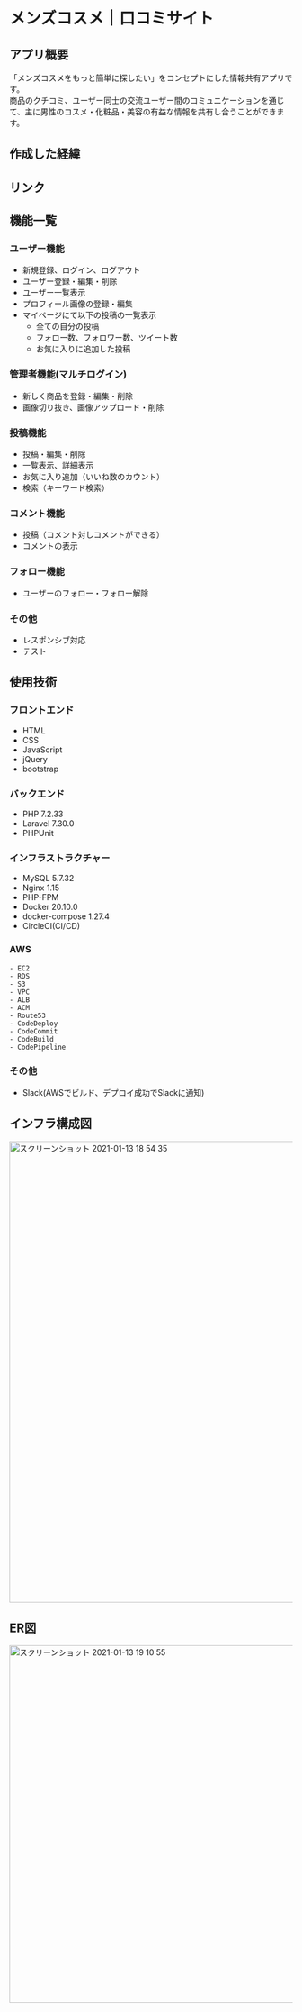 # メンズコスメ｜口コミサイト

## アプリ概要
「メンズコスメをもっと簡単に探したい」をコンセプトにした情報共有アプリです。  
商品のクチコミ、ユーザー同士の交流ユーザー間のコミュニケーションを通じて、主に男性のコスメ・化粧品・美容の有益な情報を共有し合うことができます。

## 作成した経緯


## リンク


## 機能一覧
### ユーザー機能
- 新規登録、ログイン、ログアウト
- ユーザー登録・編集・削除
- ユーザー一覧表示
- プロフィール画像の登録・編集
- マイページにて以下の投稿の一覧表示
    - 全ての自分の投稿
    - フォロー数、フォロワー数、ツイート数
    - お気に入りに追加した投稿
### 管理者機能(マルチログイン)
- 新しく商品を登録・編集・削除
- 画像切り抜き、画像アップロード・削除
### 投稿機能
- 投稿・編集・削除
- 一覧表示、詳細表示
- お気に入り追加（いいね数のカウント）
- 検索（キーワード検索）
### コメント機能
- 投稿（コメント対しコメントができる）
- コメントの表示
### フォロー機能
- ユーザーのフォロー・フォロー解除
### その他
- レスポンシブ対応
- テスト
 
## 使用技術
### フロントエンド
- HTML
- CSS
- JavaScript
- jQuery
- bootstrap

### バックエンド
- PHP 7.2.33
- Laravel 7.30.0
- PHPUnit

### インフラストラクチャー
- MySQL 5.7.32
- Nginx 1.15
- PHP-FPM
- Docker 20.10.0
- docker-compose 1.27.4
- CircleCI(CI/CD)

### AWS
    - EC2
    - RDS
    - S3
    - VPC
    - ALB
    - ACM
    - Route53
    - CodeDeploy
    - CodeCommit
    - CodeBuild
    - CodePipeline

### その他
- Slack(AWSでビルド、デプロイ成功でSlackに通知)

## インフラ構成図
<img width="819" alt="スクリーンショット 2021-01-13 18 54 35" src="https://user-images.githubusercontent.com/63177307/104436539-142dbe00-55d1-11eb-92b0-0d2f5a1e49ad.png">

## ER図
<img width="635" alt="スクリーンショット 2021-01-13 19 10 55" src="https://user-images.githubusercontent.com/63177307/104438263-24469d00-55d3-11eb-80ca-f46739393101.png">

